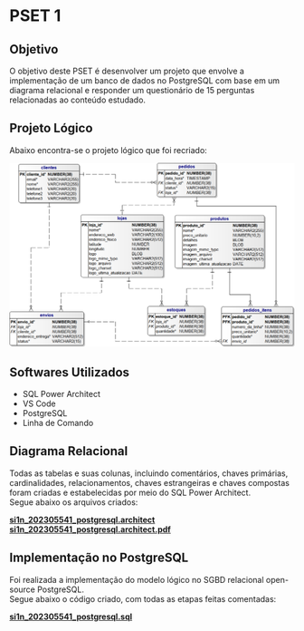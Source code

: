 # PSET 1

## Objetivo

O objetivo deste PSET é desenvolver um projeto que envolve a implementação de um banco de dados no PostgreSQL com base em um diagrama relacional e responder um questionário de 15 perguntas relacionadas ao conteúdo estudado.

## Projeto Lógico
Abaixo encontra-se o projeto lógico que foi recriado:

![Projeto Lógico Lojas UVV](lojas-uvv.png)

## Softwares Utilizados

* SQL Power Architect 
* VS Code               
* PostgreSQL         
* Linha de Comando
  

## Diagrama Relacional
Todas as tabelas e suas colunas, incluindo comentários, chaves primárias, cardinalidades, relacionamentos, chaves estrangeiras e chaves compostas foram criadas e estabelecidas por meio do SQL Power Architect.   
Segue abaixo os arquivos criados:  

**[si1n_202305541_postgresql.architect](https://github.com/GregArc98/uvv_bd1_si1n/blob/main/pset1/si1n_202305541_postgresql.architect)**    
**[si1n_202305541_postgresql.architect.pdf](https://github.com/GregArc98/uvv_bd1_si1n/blob/main/pset1/si1n_202305541_postgresql.architect.pdf)**     


## Implementação no PostgreSQL
Foi realizada a implementação do modelo lógico no SGBD relacional open-source PostgreSQL.  
Segue abaixo o código criado, com todas as etapas feitas comentadas:  

**[si1n_202305541_postgresql.sql](https://github.com/GregArc98/uvv_bd1_si1n/blob/main/pset1/si1n_202305541_postgresql.sql)** 


